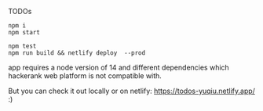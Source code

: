 TODOs

```
npm i
npm start

npm test
npm run build && netlify deploy  --prod
```

app requires a node version of 14 and different dependencies which hackerank web platform is not compatible with. 

But you can check it out locally or on netlify: https://todos-yuqiu.netlify.app/ :) 
